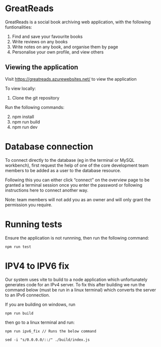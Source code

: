 # GreatReads

GreatReads is a social book archiving web application, with the following funtionalities:

1. Find and save your favourite books
2. Write reviews on any books
3. Write notes on any book, and organise them by page
4. Personalise your own profile, and view others

## Viewing the application

Visit https://greatreads.azurewebsites.net/ to view the application

To view locally:

1. Clone the git repository

Run the following commands:

2. npm install
3. npm run build
4. npm run dev
# Database connection

To connect directly to the database (eg in the terminal or MySQL workbench), first request the help of one of the core development team members to be added as a user to the database resource.

Following this you can either click “connect” on the overview page to be granted a terminal session once you enter the password or following instructions here to connect another way.

Note: team members will not add you as an owner and will only grant the permission you require.

# Running tests
Ensure the application is not runnning, then run the following command:

    npm run test

# IPV4 to IPV6 fix

Our system uses vite to build to a node application which unfortunately generates code for an IPv4 server. To fix this after building we run the command below (must be run in a linux terminal) which converts the server to an IPv6 connection.

If you are building on windows, run 

    npm run build 

then go to a linux terminal and run:

    npm run ipv6_fix // Runs the below command

    sed -i "s/0.0.0.0/::/" ./build/index.js